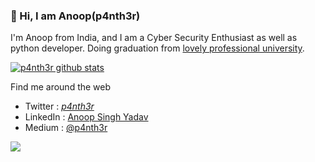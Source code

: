 ### 👋 Hi, I am Anoop(p4nth3r)


I'm Anoop from India, and I am a Cyber Security Enthusiast as well as python developer. Doing graduation from [lovely professional university](https://www.lpu.in/). 

[![p4nth3r github stats](https://github-readme-stats.vercel.app/api?username=p4nth3r-5237)](https://github.com/anuraghazra/github-readme-stats)

Find me around the web

- Twitter : [_p4nth3r_](https://twitter.com/_p4nth3r_)
- LinkedIn : [Anoop Singh Yadav](https://www.linkedin.com/in/anoopyadav5237/)
- Medium : [@p4nth3r](https://medium.com/@p4nth3r)

![](https://komarev.com/ghpvc/?username=p4nth3r-5237&color=brightgreen)
